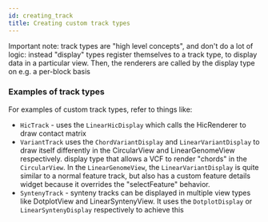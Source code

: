 ```yaml
---
id: creating_track
title: Creating custom track types
---
```


Important note: track types are "high level concepts", and don't do a lot of
logic: instead "display" types register themselves to a track type, to display
data in a particular view. Then, the renderers are called by the display type on
e.g. a per-block basis

### Examples of track types

For examples of custom track types, refer to things like:

- `HicTrack` - uses the `LinearHicDisplay` which calls the HicRenderer to draw
  contact matrix
- `VariantTrack` uses the `ChordVariantDisplay` and `LinearVariantDisplay` to
  draw itself differently in the CircularView and LinearGenomeView respectively.
  display type that allows a VCF to render "chords" in the `CircularView`. In
  the `LinearGenomeView`, the `LinearVariantDisplay` is quite similar to a
  normal feature track, but also has a custom feature details widget because it
  overrides the "selectFeature" behavior.
- `SyntenyTrack` - synteny tracks can be displayed in multiple view types like
  DotplotView and LinearSyntenyView. It uses the `DotplotDisplay` or
  `LinearSyntenyDisplay` respectively to achieve this

